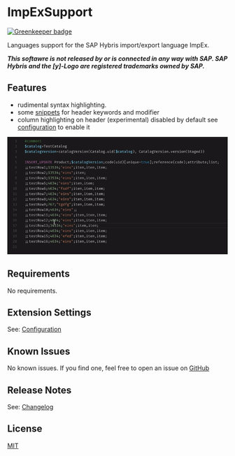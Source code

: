 # ImpExSupport

[![Greenkeeper badge](https://badges.greenkeeper.io/simplyRoba/ImpExSupport.svg)](https://greenkeeper.io/)

Languages support for the SAP Hybris import/export language ImpEx.

**_This softawre is not released by or is connected in any way with SAP. SAP Hybris and the [y]-Logo are registered trademarks owned by SAP._**

## Features

* rudimental syntax highlighting.
* some [snippets](docs/Snippets.md) for header keywords and modifier
* column highlighting on header (experimental) disabled by default see [configuration](docs/Configuration.md#columnhighlighting) to enable it

![columnhighlighting_preview](/images/columnhighlighting_preview.gif)

## Requirements

No requirements.

## Extension Settings

See: [Configuration](doc/Configuration.md)

## Known Issues

No known issues.
If you find one, feel free to open an issue on [GitHub](https://github.com/simplyRoba/ImpExSupport/issues)

## Release Notes

See: [Changelog](CHANGELOG.md)

## License

[MIT](LICENSE)
